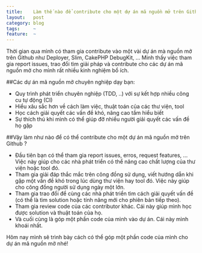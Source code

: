 ```yaml
---
title:    Làm thế nào để contribute cho một dự án mã nguồn mở trên Github bằng fork của bạn?
layout:   post
category: blog
tags:     ~
feature:  ~
---
```


Thời gian qua mình có tham gia contribute vào một vài dự án mà nguồn mở trên Github
như Deployer, Slim, CakePHP DebugKit, ...
Minh thấy việc tham gia report issues, trao đổi tìm giải pháp và contribute cho
các dự án mã nguồn mở cho mình rất nhiều kinh nghiệm bổ ích.

<!--more-->

##Các dự án mã nguồn mở chuyên nghiệp dạy bạn:

- Quy trình phát triển chuyên nghiệp (TDD, ..) với sự kết hợp nhiều công cu tự động (CI)
- Hiểu xâu sắc hơn về cách làm việc, thuật toán của các thư viện, tool
- Học cách giải quyết các vấn đề khó, nâng cao tầm hiểu biết
- Sự thích thú khi mình có thể giúp đỡ nhiều người giải quyết các vấn đề họ gặp

##Vậy làm như nào để có thể contribute cho một dự án mã nguồn mở trên Github ?

- Đầu tiên bạn có thể tham gia report issues, erros, request features, ... Việc này
  giúp cho các nhà phát triển có thể nâng cao chất lượng của thư viện hoặc tool đó.
- Tham gia giải đáp thắc mắc trên công đồng sử dụng, viết hướng dẫn khi gặp một vấn đề khó
  trong lúc dùng thư viện hay tool đó. Việc này giúp cho công đồng người sử dụng ngày một lớn.
- Tham gia trao đổi để cùng các nhà phát triển tìm cách giải quyết vấn đề (có thể là
  tìm solution hoặc tính năng mới cho phiên bản tiếp theo).
- Tham gia review code của các contributor khác. Cái này giúp mình học được solution
  và thuật toán của họ.
- Và cuối cùng là góp một phần code của mình vào dự án. Cái này mình khoái nhất.

Hôm nay mình sẽ trình bày cách có thể góp một phần code của mình cho dự án mã nguồn mở nhé!
